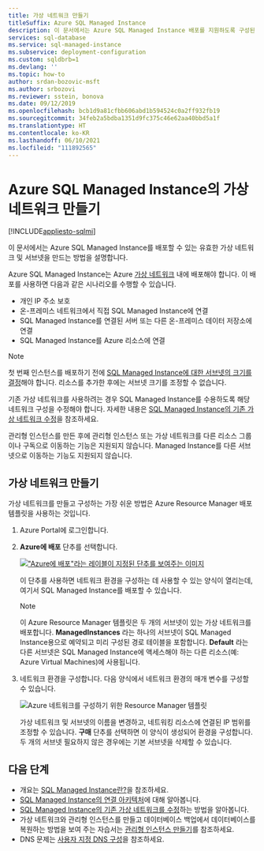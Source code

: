 ```yaml
---
title: 가상 네트워크 만들기
titleSuffix: Azure SQL Managed Instance
description: 이 문서에서는 Azure SQL Managed Instance 배포를 지원하도록 구성된 가상 네트워크를 만드는 방법을 설명합니다.
services: sql-database
ms.service: sql-managed-instance
ms.subservice: deployment-configuration
ms.custom: sqldbrb=1
ms.devlang: ''
ms.topic: how-to
author: srdan-bozovic-msft
ms.author: srbozovi
ms.reviewer: sstein, bonova
ms.date: 09/12/2019
ms.openlocfilehash: bcb1d9a81cfbb606abd1b594524c0a2ff932fb19
ms.sourcegitcommit: 34feb2a5bdba1351d9fc375c46e62aa40bbd5a1f
ms.translationtype: HT
ms.contentlocale: ko-KR
ms.lasthandoff: 06/10/2021
ms.locfileid: "111892565"
---
```

# <a name="create-a-virtual-network-for-azure-sql-managed-instance"></a>Azure SQL Managed Instance의 가상 네트워크 만들기
[!INCLUDE[appliesto-sqlmi](../includes/appliesto-sqlmi.md)]

이 문서에서는 Azure SQL Managed Instance를 배포할 수 있는 유효한 가상 네트워크 및 서브넷을 만드는 방법을 설명합니다.

Azure SQL Managed Instance는 Azure [가상 네트워크](../../virtual-network/virtual-networks-overview.md) 내에 배포해야 합니다. 이 배포를 사용하면 다음과 같은 시나리오를 수행할 수 있습니다.

- 개인 IP 주소 보호
- 온-프레미스 네트워크에서 직접 SQL Managed Instance에 연결
- SQL Managed Instance를 연결된 서버 또는 다른 온-프레미스 데이터 저장소에 연결
- SQL Managed Instance를 Azure 리소스에 연결  

> [!NOTE]
> 첫 번째 인스턴스를 배포하기 전에 [SQL Managed Instance에 대한 서브넷의 크기를 결정](vnet-subnet-determine-size.md)해야 합니다. 리소스를 추가한 후에는 서브넷 크기를 조정할 수 없습니다.
>
> 기존 가상 네트워크를 사용하려는 경우 SQL Managed Instance를 수용하도록 해당 네트워크 구성을 수정해야 합니다. 자세한 내용은 [SQL Managed Instance의 기존 가상 네트워크 수정](vnet-existing-add-subnet.md)을 참조하세요.
>
> 관리형 인스턴스를 만든 후에 관리형 인스턴스 또는 가상 네트워크를 다른 리소스 그룹이나 구독으로 이동하는 기능은 지원되지 않습니다.  Managed Instance를 다른 서브넷으로 이동하는 기능도 지원되지 않습니다.
>

## <a name="create-a-virtual-network"></a>가상 네트워크 만들기

가상 네트워크를 만들고 구성하는 가장 쉬운 방법은 Azure Resource Manager 배포 템플릿을 사용하는 것입니다.

1. Azure Portal에 로그인합니다.

2. **Azure에 배포** 단추를 선택합니다.

   [!["Azure에 배포"라는 레이블이 지정된 단추를 보여주는 이미지](https://azuredeploy.net/deploybutton.png)](https://portal.azure.com/#create/Microsoft.Template/uri/https%3A%2F%2Fraw.githubusercontent.com%2FAzure%2Fazure-quickstart-templates%2Fmaster%2Fquickstarts%2Fmicrosoft.sql%2Fsql-managed-instance-azure-environment%2Fazuredeploy.json)

   이 단추를 사용하면 네트워크 환경을 구성하는 데 사용할 수 있는 양식이 열리는데, 여기서 SQL Managed Instance를 배포할 수 있습니다.

   > [!Note]
   > 이 Azure Resource Manager 템플릿은 두 개의 서브넷이 있는 가상 네트워크를 배포합니다. **ManagedInstances** 라는 하나의 서브넷이 SQL Managed Instance용으로 예약되고 미리 구성된 경로 테이블을 포함합니다. **Default** 라는 다른 서브넷은 SQL Managed Instance에 액세스해야 하는 다른 리소스(예: Azure Virtual Machines)에 사용됩니다.

3. 네트워크 환경을 구성합니다. 다음 양식에서 네트워크 환경의 매개 변수를 구성할 수 있습니다.

   ![Azure 네트워크를 구성하기 위한 Resource Manager 템플릿](./media/virtual-network-subnet-create-arm-template/create-mi-network-arm.png)

   가상 네트워크 및 서브넷의 이름을 변경하고, 네트워킹 리소스에 연결된 IP 범위를 조정할 수 있습니다. **구매** 단추를 선택하면 이 양식이 생성되어 환경을 구성합니다. 두 개의 서브넷 필요하지 않은 경우에는 기본 서브넷을 삭제할 수 있습니다.

## <a name="next-steps"></a>다음 단계

- 개요는 [SQL Managed Instance란?](sql-managed-instance-paas-overview.md)을 참조하세요.
- [SQL Managed Instance의 연결 아키텍처](connectivity-architecture-overview.md)에 대해 알아봅니다.
- [SQL Managed Instance의 기존 가상 네트워크를 수정](vnet-existing-add-subnet.md)하는 방법을 알아봅니다.
- 가상 네트워크와 관리형 인스턴스를 만들고 데이터베이스 백업에서 데이터베이스를 복원하는 방법을 보여 주는 자습서는 [관리형 인스턴스 만들기](instance-create-quickstart.md)를 참조하세요.
- DNS 문제는 [사용자 지정 DNS 구성](custom-dns-configure.md)을 참조하세요.
